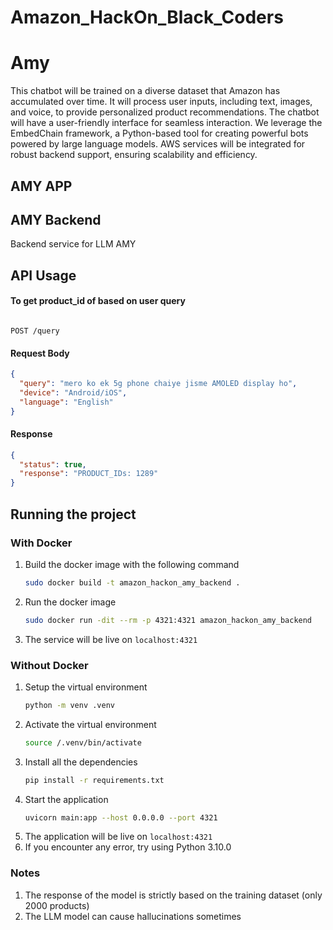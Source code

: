 # Amazon_HackOn_Black_Coders
# Amy 
This chatbot will be trained on a diverse dataset that Amazon has accumulated over time. It will
process user inputs, including text, images, and voice, to provide personalized product recommendations. The
chatbot will have a user-friendly interface for seamless interaction. We leverage the EmbedChain framework, a Python-based tool for creating powerful bots powered
by large language models. AWS services will be integrated for robust backend support, ensuring scalability and
efficiency.

## AMY APP

## AMY Backend
Backend service for LLM AMY

## API Usage

#### To get product_id of based on user query

```http

POST /query

```

#### Request Body
```json
{
  "query": "mero ko ek 5g phone chaiye jisme AMOLED display ho",
  "device": "Android/iOS",
  "language": "English"
}
```

#### Response

```json
{
  "status": true,
  "response": "PRODUCT_IDs: 1289"
}
```

## Running the project

### With Docker

1. Build the docker image with the following command
   ```bash
   sudo docker build -t amazon_hackon_amy_backend .
   ```
2. Run the docker image
   ```bash
   sudo docker run -dit --rm -p 4321:4321 amazon_hackon_amy_backend
   ```
3. The service will be live on `localhost:4321`

### Without Docker
1. Setup the virtual environment
   ```bash
   python -m venv .venv
   ```
2. Activate the virtual environment
   ```bash
   source /.venv/bin/activate
   ```
3. Install all the dependencies
   ```bash
   pip install -r requirements.txt
   ```
4. Start the application
   ```bash
   uvicorn main:app --host 0.0.0.0 --port 4321
   ```
5. The application will be live on `localhost:4321`
6. If you encounter any error, try using Python 3.10.0

### Notes
1. The response of the model is strictly based on the training dataset (only 2000 products)
2. The LLM model can cause hallucinations sometimes


    
